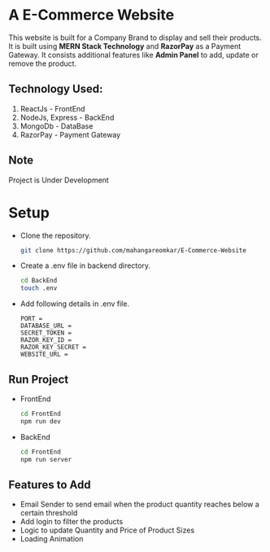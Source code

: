 # A E-Commerce Website
This website is built for a Company Brand to display and sell their products. It is built using **MERN Stack Technology** and **RazorPay** as a Payment Gateway. It consists additional features like **Admin Panel** to add, update or remove the product. 

## Technology Used:
1. ReactJs - FrontEnd
2. NodeJs, Express - BackEnd
3. MongoDb - DataBase
4. RazorPay - Payment Gateway

## Note
Project is Under Development

# Setup
- Clone the repository.
    ```bash
    git clone https://github.com/mahangareomkar/E-Commerce-Website
    ```
- Create a .env file in backend directory.
    ```bash
    cd BackEnd
    touch .env
    ```
- Add following details in .env file.
    ```
    PORT = 
    DATABASE_URL = 
    SECRET_TOKEN = 
    RAZOR_KEY_ID = 
    RAZOR_KEY_SECRET = 
    WEBSITE_URL = 
    ```

## Run Project
- FrontEnd
    ```bash
    cd FrontEnd
    npm run dev
    ```
- BackEnd
    ```bash
    cd FrontEnd
    npm run server
    ```

## Features to Add
- Email Sender to send email when the product quantity reaches below a certain threshold
- Add login to filter the products
- Logic to update Quantity and Price of Product Sizes
- Loading Animation